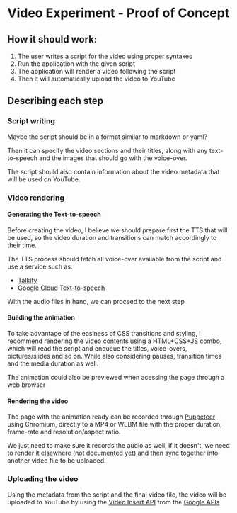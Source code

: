 # Video Experiment - Proof of Concept

## How it should work:

1. The user writes a script for the video using proper syntaxes
2. Run the application with the given script
3. The application will render a video following the script
4. Then it will automatically upload the video to YouTube

## Describing each step

### Script writing

Maybe the script should be in a format similar to markdown or yaml?

Then it can specify the video sections and their titles, along with any text-to-speech and the images that should go with the voice-over.

The script should also contain information about the video metadata that will be used on YouTube.

### Video rendering

#### Generating the Text-to-speech

Before creating the video, I believe we should prepare first the TTS that will be used, so the video duration and transitions can match accordingly to their time.

The TTS process should fetch all voice-over available from the script and use a service such as:
- [Talkify](https://www.npmjs.com/package/talkify-tts)
- [Google Cloud Text-to-speech](https://github.com/googleapis/nodejs-text-to-speech)

With the audio files in hand, we can proceed to the next step

#### Building the animation

To take advantage of the easiness of CSS transitions and styling, I recommend rendering the video contents using a HTML+CSS+JS combo, which will read the script and enqueue the titles, voice-overs, pictures/slides and so on. While also considering pauses, transition times and the media duration as well.

The animation could also be previewed when acessing the page through a web browser

#### Rendering the video

The page with the animation ready can be recorded through [Puppeteer](https://www.npmjs.com/package/puppeteer-screen-recorder) using Chromium, directly to a MP4 or WEBM file with the proper duration, frame-rate and resolution/aspect ratio.

We just need to make sure it records the audio as well, if it doesn't, we need to render it elsewhere (not documented yet) and then sync together into another video file to be uploaded.

### Uploading the video

Using the metadata from the script and the final video file, the video will be uploaded to YouTube by using the [Video Insert API](https://developers.google.com/youtube/v3/docs/videos/insert?hl=pt-br) from the [Google APIs](https://github.com/googleapis/google-api-nodejs-client)
